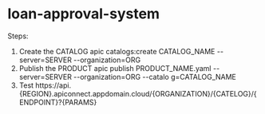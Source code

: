 # loan-approval-system


Steps:
1. Create the CATALOG
    apic catalogs:create CATALOG_NAME --server=SERVER --organization=ORG
2. Publish the PRODUCT
    apic publish PRODUCT_NAME.yaml --server=SERVER --organization=ORG  --catalo
    g=CATALOG_NAME
3. Test
    https://api.{REGION}.apiconnect.appdomain.cloud/{ORGANIZATION}/{CATELOG}/{ENDPOINT}?{PARAMS}
